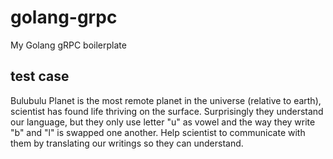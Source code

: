 # golang-grpc
My Golang gRPC boilerplate

## test case
Bulubulu Planet is the most remote planet in the universe (relative to earth), scientist has found life thriving on the surface. Surprisingly they understand our language, but they only use letter "u" as vowel and the way they write "b" and "l" is swapped one another. Help scientist to communicate with them by translating our writings so they can understand.
